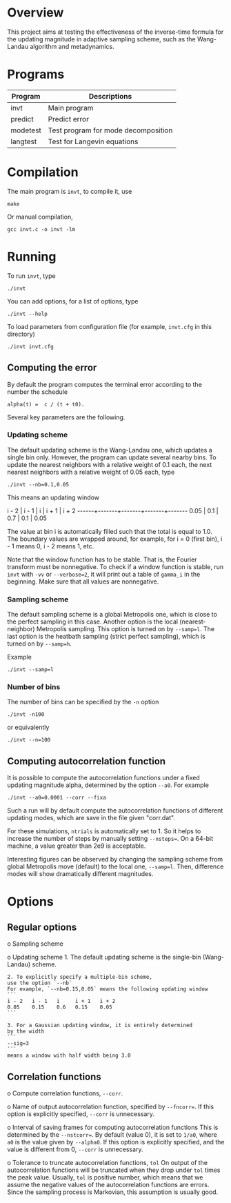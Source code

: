 Overview
=========

This project aims at testing the effectiveness
of the inverse-time formula for the updating magnitude
in adaptive sampling scheme, such as
the Wang-Landau algorithm and metadynamics.



Programs
========

 Program  |  Descriptions
----------|------------------------------------
invt      | Main program
predict   | Predict error
modetest  | Test program for mode decomposition
langtest  | Test for Langevin equations



Compilation
===========

The main program is `invt`, to compile it, use
```
make
```
Or manual compilation,
```
gcc invt.c -o invt -lm
```



Running
=======

To run `invt`, type
```
./invt
```

You can add options, for a list of options, type
```
./invt --help
```

To load parameters from configuration file
(for example, `invt.cfg` in this directory)
```
./invt invt.cfg
```


Computing the error
-------------------

By default the program computes the terminal error
according to the number the schedule
```
alpha(t) =  c / (t + t0).
```

Several key parameters are the following.

### Updating scheme

The default updating scheme is the Wang-Landau one,
which updates a single bin only.
However, the program can update several nearby bins.
To update the nearest neighbors with a relative weight of 0.1 each,
the next nearest neighbors with a relative weight of 0.05 each, type
```
./invt --nb=0.1,0.05
```
This means an updating window

  i - 2 | i - 1 |   i   | i + 1 | i + 2
  ------+-------+-------+-------+-------
  0.05  |  0.1  |  0.7  |  0.1  |  0.05

The value at bin i is automatically filled such that
the total is equal to 1.0.
The boundary values are wrapped around, for example,
for i = 0 (first bin), i - 1 means 0, i - 2 means 1, etc.

Note that the window function has to be stable.
That is, the Fourier transform must be nonnegative.
To check if a window function is stable,
run `invt` with `-vv` or `--verbose=2`,
it will print out a table of `gamma_i` in the beginning.
Make sure that all values are nonnegative.

### Sampling scheme

The default sampling scheme is a global Metropolis one,
which is close to the perfect sampling in this case.
Another option is the local (nearest-neighbor) Metropolis sampling.
This option is turned on by `--samp=l`.
The last option is the heatbath sampling (strict perfect sampling),
which is turned on by `--samp=h`.

Example
```
./invt --samp=l
```


### Number of bins

The number of bins can be specified by the `-n` option
```
./invt -n100
```
or equivalently
```
./invt --n=100
```


Computing autocorrelation function
-----------------------------------

It is possible to compute the autocorrelation functions
under a fixed updating magnitude alpha,
determined by the option `--a0`.
For example
```
./invt --a0=0.0001 --corr --fixa
```
Such a run will by default compute the autocorrelation functions
of different updating modes, which are save in the file given "corr.dat".

For these simulations, `ntrials` is automatically set to 1.
So it helps to increase the number of steps by manually
setting `--nsteps=`.
On a 64-bit machine, a value greater than 2e9 is acceptable.

Interesting figures can be observed by changing the sampling scheme
from global Metropolis move (default) to the local one, `--samp=l`.
Then, difference modes will show dramatically different magnitudes.




Options
=======


Regular options
----------------


 o  Sampling scheme

 o  Updating scheme
    1. The default updating scheme is the single-bin (Wang-Landau) scheme.

    2. To explicitly specify a multiple-bin scheme,
    use the option `--nb`
    For example, `--nb=0.15,0.05` means the following updating window
    ```
    i - 2   i - 1   i     i + 1   i + 2
    0.05    0.15    0.6   0.15    0.05
    ```

    3. For a Gaussian updating window, it is entirely determined
    by the width
    ```
    --sig=3
    ```
    means a window with half width being 3.0


Correlation functions
----------------------

 o  Compute correlation functions, `--corr`.

 o  Name of output autocorrelation function,
    specified by `--fncorr=`.
    If this option is explicitly specified,
    `--corr` is unnecessary.

 o  Interval of saving frames for computing autocorrelation functions
    This is determined by the `--nstcorr=`.
    By default (value 0), it is set to `1/a0`,
    where `a0` is the value given by `--alpha0`.
    If this option is explicitly specified,
    and the value is different from 0,
    `--corr` is unnecessary.

 o  Tolerance to truncate autocorrelation functions, `tol`
    On output of the autocorrelation functions
    will be truncated when they drop under `tol` times the peak value.
    Usually, `tol` is positive number, which means that
    we assume the negative values of the autocorrelation functions
    are errors.
    Since the sampling process is Markovian,
    this assumption is usually good.

